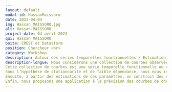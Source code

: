 ```yaml
---
layout: default
modal-id: HassanMaissoro
date: 2023-04-04
img: Hassan_MAISSORO.jpg
alt: Hassan-MAISSORO
project-date: 04 avril 2023
qui: Hassan MAISSORO
boite: CREST et Datastorm
position: Chercheur <br>
category: Workshop
description: Autour des séries temporelles fonctionnelles / Estimation adaptative et prévision
description-longue: Nous considérons une collection de courbes observées successivement, par exemple l’ensemble des courbes de charge journalières d’une éolienne sur un an. 
Cette collection de courbes est une série temporelle fonctionnelle où chaque observation est une trajectoire observée à des pas de temps irréguliers et avec des erreurs de mesure dues aux capteurs, etc. 
Sous l’hypothèse de stationnarité et de faible dépendance, nous nous intéressons à l’estimation des paramètres de régularité locale . 
Ensuite, à partir des estimations de ces paramètres, on construit des estimations adaptatives des fonctions Moyenne et Auto-Covariance qui peuvent être utilisées pour estimer un modèle autorégressif fonctionnel (FAR). 
Enfin, nous proposons une application à la prévision des courbes de charge des éoliennes où le FAR est comparé à d’autres méthodes de Machine Learning (ML) et de séries temporelles.
---
```

